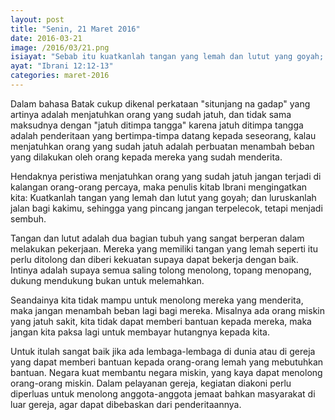 ```yaml
---
layout: post
title: "Senin, 21 Maret 2016"
date: 2016-03-21
image: /2016/03/21.png
isiayat: "Sebab itu kuatkanlah tangan yang lemah dan lutut yang goyah; dan luruskanlah jalan bagi kakimu, sehingga yang pincang jangan terpelecok, tetapi menjadi sembuh."
ayat: "Ibrani 12:12-13"
categories: maret-2016
---
```


Dalam bahasa Batak cukup dikenal perkataan "situnjang na gadap" yang artinya adalah menjatuhkan orang yang sudah jatuh, dan tidak sama maksudnya dengan "jatuh ditimpa tangga" karena jatuh ditimpa tangga adalah penderitaan yang bertimpa-timpa datang kepada seseorang, kalau menjatuhkan orang yang sudah jatuh adalah perbuatan menambah beban yang dilakukan oleh orang kepada mereka yang sudah menderita.

Hendaknya peristiwa menjatuhkan orang yang sudah jatuh jangan terjadi di kalangan orang-orang percaya, maka penulis kitab Ibrani mengingatkan kita: Kuatkanlah tangan yang lemah dan lutut yang goyah; dan luruskanlah jalan bagi kakimu, sehingga yang pincang jangan terpelecok, tetapi menjadi sembuh.

Tangan dan lutut adalah dua bagian tubuh yang sangat berperan dalam melakukan pekerjaan. Mereka yang memiliki tangan yang lemah seperti itu perlu ditolong dan diberi kekuatan supaya dapat bekerja dengan baik. Intinya adalah supaya semua saling tolong menolong, topang menopang, dukung mendukung bukan untuk melemahkan.

Seandainya kita tidak mampu untuk menolong mereka yang menderita, maka jangan menambah beban lagi bagi mereka. Misalnya ada orang miskin yang jatuh sakit, kita tidak dapat memberi bantuan kepada mereka, maka jangan kita paksa lagi untuk membayar hutangnya kepada kita.

Untuk itulah sangat baik jika ada lembaga-lembaga di dunia atau di gereja yang dapat memberi bantuan kepada orang-orang lemah yang mebutuhkan bantuan. Negara kuat membantu negara miskin, yang kaya dapat menolong orang-orang miskin. Dalam pelayanan gereja, kegiatan diakoni perlu diperluas untuk menolong anggota-anggota jemaat bahkan masyarakat di luar gereja, agar dapat dibebaskan dari penderitaannya.